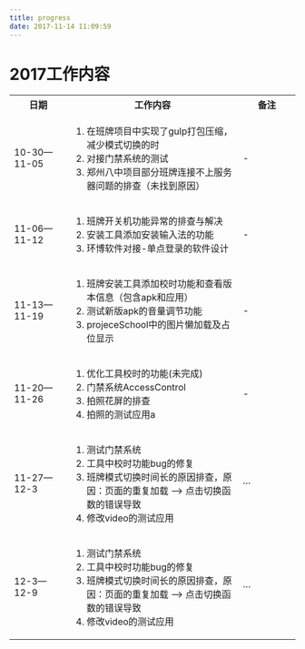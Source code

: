```yaml
---
title: progress
date: 2017-11-14 11:09:59
---
```

# 2017工作内容
<table>
  <colgroup>
    <col width="20%"/><col width="60%"/><col width="20%"/>
  </colgroup>
  <tr>
    <th>日期</th> <th>工作内容</th> <th>备注</th>
  </tr>
  <tr>
    <td>10-30—11-05</td>
    <td>
      <ol>
        <li>在班牌项目中实现了gulp打包压缩，减少模式切换的时</li>
        <li>对接门禁系统的测试</li>
        <li>郑州八中项目部分班牌连接不上服务器问题的排查（未找到原因）</li>
      </ol>
    </td>
    <td>-</td>
  </tr>
  <tr>
    <td>11-06—11-12</td>
    <td>
      <ol>
        <li>班牌开关机功能异常的排查与解决</li>
        <li>安装工具添加安装输入法的功能</li>
        <li>环博软件对接-单点登录的软件设计</li>
      </ol>
    </td>
    <td>-</td>
  </tr>
  <tr>
    <td>11-13—11-19</td>
    <td>
      <ol>
        <li>班牌安装工具添加校时功能和查看版本信息（包含apk和应用）</li>
        <li>测试新版apk的音量调节功能</li>
        <li>projeceSchool中的图片懒加载及占位显示</li>
      </ol>
    </td>
    <td>-</td>
  </tr>
  <tr>
    <td>11-20—11-26</td>
    <td>
      <ol>
        <li>优化工具校时的功能(未完成)</li>
        <li>门禁系统AccessControl</li>
        <li>拍照花屏的排查</li>
        <li>拍照的测试应用a</li>
      </ol>
    </td>
    <td>-</td>
  </tr>
  <tr>
    <td>11-27—12-3</td>
    <td>
      <ol>
        <li>测试门禁系统</li>
        <li>工具中校时功能bug的修复</li>
        <li>班牌模式切换时间长的原因排查，原因：页面的重复加载 --> 点击切换函数的错误导致</li>
        <li>修改video的测试应用</li>
      </ol>
    </td>
    <td>···</td>
  </tr>
  <tr>
    <td>12-3—12-9</td>
    <td>
      <ol>
        <li>测试门禁系统</li>
        <li>工具中校时功能bug的修复</li>
        <li>班牌模式切换时间长的原因排查，原因：页面的重复加载 --> 点击切换函数的错误导致</li>
        <li>修改video的测试应用</li>
      </ol>
    </td>
    <td>···</td>
  </tr>
</table>
